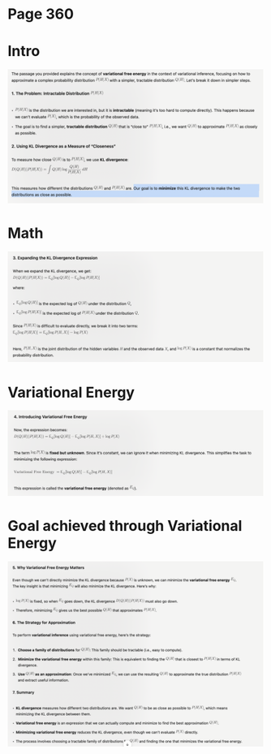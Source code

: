 # Page 360
# Intro
![alt text](image-35.png)

# Math
![alt text](image-36.png)

# Variational Energy

![alt text](image-37.png)

# Goal achieved through Variational Energy
![alt text](image-38.png)
